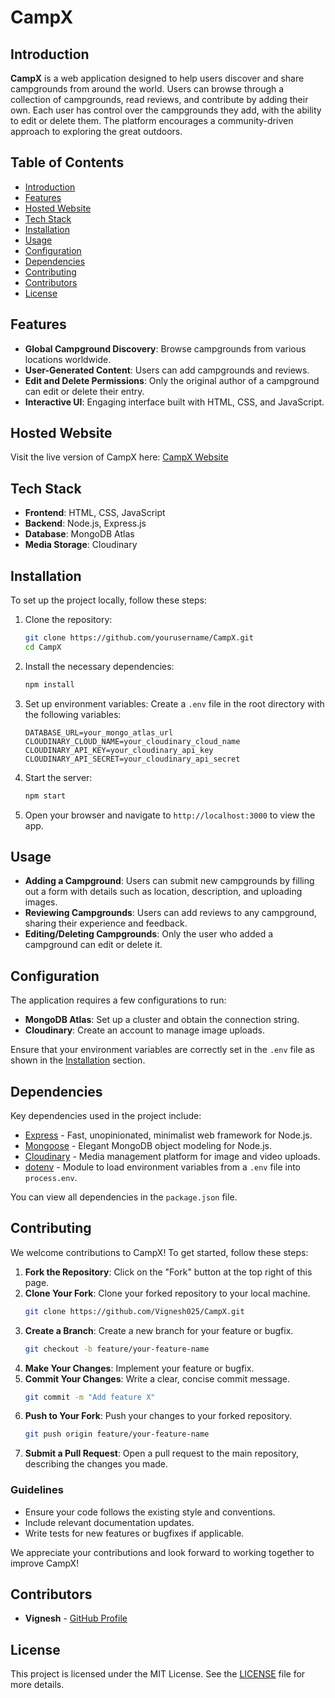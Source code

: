 # CampX

## Introduction
**CampX** is a web application designed to help users discover and share campgrounds from around the world. Users can browse through a collection of campgrounds, read reviews, and contribute by adding their own. Each user has control over the campgrounds they add, with the ability to edit or delete them. The platform encourages a community-driven approach to exploring the great outdoors.

## Table of Contents
- [Introduction](#introduction)
- [Features](#features)
- [Hosted Website](#hosted-website)
- [Tech Stack](#tech-stack)
- [Installation](#installation)
- [Usage](#usage)
- [Configuration](#configuration)
- [Dependencies](#dependencies)
- [Contributing](#contributing)
- [Contributors](#contributors)
- [License](#license)

## Features
- **Global Campground Discovery**: Browse campgrounds from various locations worldwide.
- **User-Generated Content**: Users can add campgrounds and reviews.
- **Edit and Delete Permissions**: Only the original author of a campground can edit or delete their entry.
- **Interactive UI**: Engaging interface built with HTML, CSS, and JavaScript.

## Hosted Website
Visit the live version of CampX here: [CampX Website](https://campx-ztww.onrender.com/)

## Tech Stack
- **Frontend**: HTML, CSS, JavaScript
- **Backend**: Node.js, Express.js
- **Database**: MongoDB Atlas
- **Media Storage**: Cloudinary

## Installation
To set up the project locally, follow these steps:

1. Clone the repository:
    ```bash
    git clone https://github.com/yourusername/CampX.git
    cd CampX
    ```

2. Install the necessary dependencies:
    ```bash
    npm install
    ```

3. Set up environment variables:
    Create a `.env` file in the root directory with the following variables:
    ```env
    DATABASE_URL=your_mongo_atlas_url
    CLOUDINARY_CLOUD_NAME=your_cloudinary_cloud_name
    CLOUDINARY_API_KEY=your_cloudinary_api_key
    CLOUDINARY_API_SECRET=your_cloudinary_api_secret
    ```

4. Start the server:
    ```bash
    npm start
    ```

5. Open your browser and navigate to `http://localhost:3000` to view the app.

## Usage
- **Adding a Campground**: Users can submit new campgrounds by filling out a form with details such as location, description, and uploading images.
- **Reviewing Campgrounds**: Users can add reviews to any campground, sharing their experience and feedback.
- **Editing/Deleting Campgrounds**: Only the user who added a campground can edit or delete it.

## Configuration
The application requires a few configurations to run:

- **MongoDB Atlas**: Set up a cluster and obtain the connection string.
- **Cloudinary**: Create an account to manage image uploads.

Ensure that your environment variables are correctly set in the `.env` file as shown in the [Installation](#installation) section.

## Dependencies
Key dependencies used in the project include:

- [Express](https://expressjs.com/) - Fast, unopinionated, minimalist web framework for Node.js.
- [Mongoose](https://mongoosejs.com/) - Elegant MongoDB object modeling for Node.js.
- [Cloudinary](https://cloudinary.com/) - Media management platform for image and video uploads.
- [dotenv](https://www.npmjs.com/package/dotenv) - Module to load environment variables from a `.env` file into `process.env`.

You can view all dependencies in the `package.json` file.

## Contributing
We welcome contributions to CampX! To get started, follow these steps:

1. **Fork the Repository**: Click on the "Fork" button at the top right of this page.
2. **Clone Your Fork**: Clone your forked repository to your local machine.
    ```bash
    git clone https://github.com/Vignesh025/CampX.git
    ```
3. **Create a Branch**: Create a new branch for your feature or bugfix.
    ```bash
    git checkout -b feature/your-feature-name
    ```
4. **Make Your Changes**: Implement your feature or bugfix.
5. **Commit Your Changes**: Write a clear, concise commit message.
    ```bash
    git commit -m "Add feature X"
    ```
6. **Push to Your Fork**: Push your changes to your forked repository.
    ```bash
    git push origin feature/your-feature-name
    ```
7. **Submit a Pull Request**: Open a pull request to the main repository, describing the changes you made.

### Guidelines
- Ensure your code follows the existing style and conventions.
- Include relevant documentation updates.
- Write tests for new features or bugfixes if applicable.

We appreciate your contributions and look forward to working together to improve CampX!

## Contributors
- **Vignesh** - [GitHub Profile](https://github.com/Vignesh025)

## License
This project is licensed under the MIT License. See the [LICENSE](LICENSE) file for more details.
